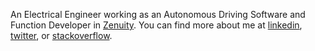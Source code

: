 
An Electrical Engineer working as an Autonomous Driving Software and Function Developer in [Zenuity](http://www.zenuity.com). You can find more about me at [linkedin](https://www.linkedin.com/in/mohsennosratinia), [twitter](https://twitter.com/tuixium), or [stackoverflow](http://stackoverflow.com/users/1292374/mohsen-nosratinia).
